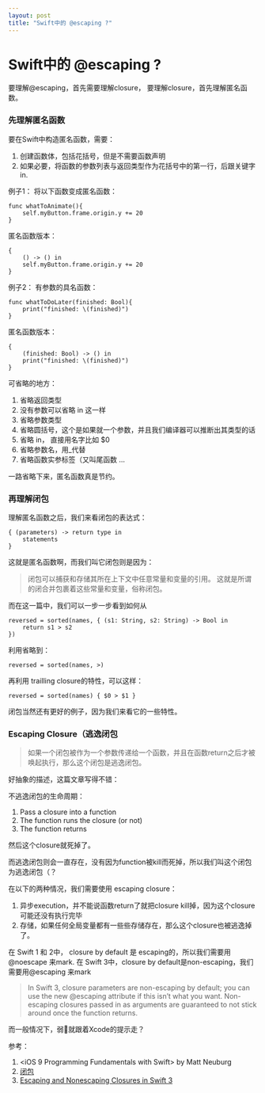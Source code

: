 ```yaml
---
layout: post
title: "Swift中的 @escaping ?"
---
```


# Swift中的 @escaping ?


要理解@escaping，首先需要理解closure， 要理解closure，首先理解匿名函数。
 

### 先理解匿名函数

要在Swift中构造匿名函数，需要：

1. 创建函数体，包括花括号，但是不需要函数声明
2. 如果必要，将函数的参数列表与返回类型作为花括号中的第一行，后跟关键字in.

例子1： 将以下函数变成匿名函数：

```
func whatToAnimate(){
	self.myButton.frame.origin.y += 20
}
```

匿名函数版本：

```
{
	() -> () in
	self.myButton.frame.origin.y += 20
}
```

例子2： 有参数的具名函数：

```
func whatToDoLater(finished: Bool){
	print("finished: \(finished)")
}
```

匿名函数版本：


```
{
	(finished: Bool) -> () in
	print("finished: \(finished)")
}
```

可省略的地方：

1. 省略返回类型
2. 没有参数可以省略 in 这一样
3. 省略参数类型
4. 省略圆括号，这个是如果就一个参数，并且我们编译器可以推断出其类型的话
5. 省略 in， 直接用名字比如 $0
6. 省略参数名，用_代替
7. 省略函数实参标签（又叫尾函数
...

一路省略下来，匿名函数真是节约。

### 再理解闭包

理解匿名函数之后，我们来看闭包的表达式：

```
{ (parameters) -> return type in
    statements
}
```

这就是匿名函数啊，而我们叫它闭包则是因为：

> 闭包可以捕获和存储其所在上下文中任意常量和变量的引用。 这就是所谓的闭合并包裹着这些常量和变量，俗称闭包。

而在这一篇中，我们可以一步一步看到如何从


```
reversed = sorted(names, { (s1: String, s2: String) -> Bool in
    return s1 > s2
})
```

利用省略到：

```
reversed = sorted(names, >)
```

再利用 trailling closure的特性，可以这样：

```
reversed = sorted(names) { $0 > $1 }
```

闭包当然还有更好的例子，因为我们来看它的一些特性。

### Escaping Closure（逃逸闭包


> 如果一个闭包被作为一个参数传递给一个函数，并且在函数return之后才被唤起执行，那么这个闭包是逃逸闭包。

好抽象的描述，这篇文章写得不错：

不逃逸闭包的生命周期：

1. Pass a closure into a function
2. The function runs the closure (or not)
3. The function returns

然后这个closure就死掉了。

而逃逸闭包则会一直存在，没有因为function被kill而死掉，所以我们叫这个闭包为逃逸闭包（？

在以下的两种情况，我们需要使用 escaping closure：

1. 异步execution，并不能说函数return了就把closure kill掉，因为这个closure可能还没有执行完毕
2. 存储，如果任何全局变量都有一些些存储存在，那么这个closure也被逃逸掉了。

在 Swift 1 和 2中， closure by default 是 escaping的，所以我们需要用 @noescape 来mark.
在 Swift 3中，closure by default是non-escaping，我们需要用@escaping 来mark



> In Swift 3, closure parameters are non-escaping by default; you can use the new @escaping attribute if this isn’t what you want. Non-escaping closures passed in as arguments are guaranteed to not stick around once the function returns.

而一般情况下，弱🐔就跟着Xcode的提示走？



参考：

1. \<iOS 9 Programming Fundamentals with Swift> by Matt Neuburg
2. [闭包](https://numbbbbb.gitbooks.io/-the-swift-programming-language-/content/chapter2/07_Closures.html)
3. [Escaping and Nonescaping Closures in Swift 3](https://swiftunboxed.com/lang/closures-escaping-noescape-swift3/)